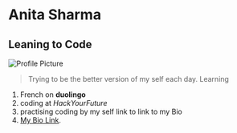 # Anita Sharma

## Leaning to Code

![Profile Picture](https://avatars.githubusercontent.com/u/103582907?v=4)

> Trying to be the better version of my self each day. Learning

1. French on **duolingo**
2. coding at _HackYourFuture_
3. practising coding by my self link to link to my Bio
4. [My Bio Link](/Users/anitasharma/Documents/HackYourFuture/Workflow1/home/student-bios/AnitaSharma2022.md).
